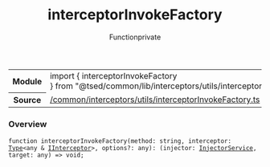 
<header class="symbol-info-header"><h1 id="interceptorinvokefactory">interceptorInvokeFactory</h1><label class="symbol-info-type-label function">Function</label><label class="api-type-label private" title="private">private</label></header>
<!-- summary -->
<section class="symbol-info"><table class="is-full-width"><tbody><tr><th>Module</th><td><div class="lang-typescript"><span class="token keyword">import</span> { interceptorInvokeFactory }&nbsp;<span class="token keyword">from</span>&nbsp;<span class="token string">"@tsed/common/lib/interceptors/utils/interceptorInvokeFactory"</span></div></td></tr><tr><th>Source</th><td><a href="https://github.com/Romakita/ts-express-decorators/blob/v4.20.2/src//common/interceptors/utils/interceptorInvokeFactory.ts#L0-L0">/common/interceptors/utils/interceptorInvokeFactory.ts</a></td></tr></tbody></table></section>
<!-- overview -->


### Overview


<pre><code class="typescript-lang ">function <span class="token function">interceptorInvokeFactory</span><span class="token punctuation">(</span>method<span class="token punctuation">:</span> <span class="token keyword">string</span><span class="token punctuation">,</span> interceptor<span class="token punctuation">:</span> <a href="#api/core/type"><span class="token">Type</span></a><<span class="token keyword">any</span> & <a href="#api/common/interceptors/iinterceptor"><span class="token">IInterceptor</span></a>><span class="token punctuation">,</span> options?<span class="token punctuation">:</span> <span class="token keyword">any</span><span class="token punctuation">)</span><span class="token punctuation">:</span> <span class="token punctuation">(</span>injector<span class="token punctuation">:</span> <a href="#api/common/di/injectorservice"><span class="token">InjectorService</span></a><span class="token punctuation">,</span> target<span class="token punctuation">:</span> <span class="token keyword">any</span><span class="token punctuation">)</span> => <span class="token keyword">void</span><span class="token punctuation">;</span></code></pre>


<!-- Parameters -->

<!-- Description -->

<!-- Members -->

